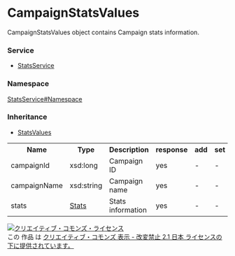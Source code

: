 # CampaignStatsValues
CampaignStatsValues object contains Campaign stats information.

### Service
+ [StatsService](../../services/StatsService.md)

### Namespace
[StatsService#Namespace](../../services/StatsService.md#namespace)

### Inheritance
+ [StatsValues ](./StatsValues.md)

<table>
 <tr>
  <th>Name</th>
  <th>Type</th>
  <th>Description</th>
  <th>response</th>
  <th>add</th>
  <th>set</th>
  <th>remove</th>
 </tr>
 <tr>
  <td>campaignId</td>
  <td>xsd:long</td>
  <td>Campaign ID</td>
  <td>yes</td>
  <td>-</td>
  <td>-</td>
  <td>-</td>
 </tr>
 <tr>
  <td>campaignName</td>
  <td>xsd:string</td>
  <td>Campaign name</td>
  <td>yes</td>
  <td>-</td>
  <td>-</td>
  <td>-</td>
 </tr>
 <tr>
  <td>stats</td>
  <td><a href="./Stats.md">Stats</a></td>
  <td>Stats information</td>
  <td>yes</td>
  <td>-</td>
  <td>-</td>
  <td>-</td>
 </tr>
</table>

<a rel="license" href="http://creativecommons.org/licenses/by-nd/2.1/jp/"><img alt="クリエイティブ・コモンズ・ライセンス" style="border-width:0" src="https://i.creativecommons.org/l/by-nd/2.1/jp/88x31.png" /></a><br />この 作品 は <a rel="license" href="http://creativecommons.org/licenses/by-nd/2.1/jp/">クリエイティブ・コモンズ 表示 - 改変禁止 2.1 日本 ライセンスの下に提供されています。</a>
